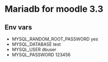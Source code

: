 # Mariadb for moodle 3.3

## Env vars

* MYSQL_RANDOM_ROOT_PASSWORD yes
* MYSQL_DATABASE test
* MYSQL_USER dbuser
* MYSQL_PASSWORD 123456